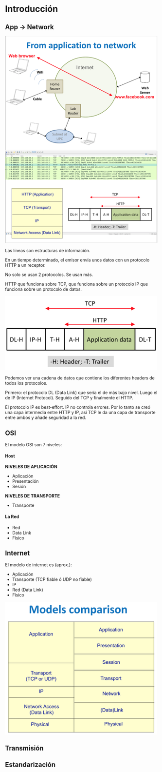 # Introducción

## App -> Network

<img src="../images/1.png" width=500>

<img src="../images/2.png" width=500>

Las líneas son estructuras de información.

En un tiempo determinado, el emisor envía unos datos con un protocolo HTTP a un receptor.

No solo se usan 2 protocolos. Se usan más.

HTTP que funciona sobre TCP, que funciona sobre un protocolo IP que funciona sobre un protocolo de datos.

<img src="../images/3.png" width=500>

Podemos ver una cadena de datos que contiene los diferentes headers de todos los protocolos.

Primero: el protocolo DL (Data Link) que sería el de más bajo nivel. Luego el de IP (Internet Protocol). Seguido del TCP y finalmente el HTTP.

El protocolo IP es best-effort. IP no controla errores. Por lo tanto se creó una capa intermedia entre HTTP y IP, así TCP le da una capa de transporte entre ambos y añade seguridad a la red.

## OSI

El modelo OSI son 7 niveles:

#### Host
**NIVELES DE APLICACIÓN**
- Aplicación
- Presentación
- Sesión

**NIVELES DE TRANSPORTE**
- Transporte

#### La Red
- Red
- Data Link
- Físico

## Internet

El modelo de internet es (aprox.):

- Aplicación
- Transporte (TCP fiable ó UDP no fiable)
- IP
- Red (Data Link)
- Físico

<img src="../images/4.png" width=500>

## Transmisión

## Estandarización
